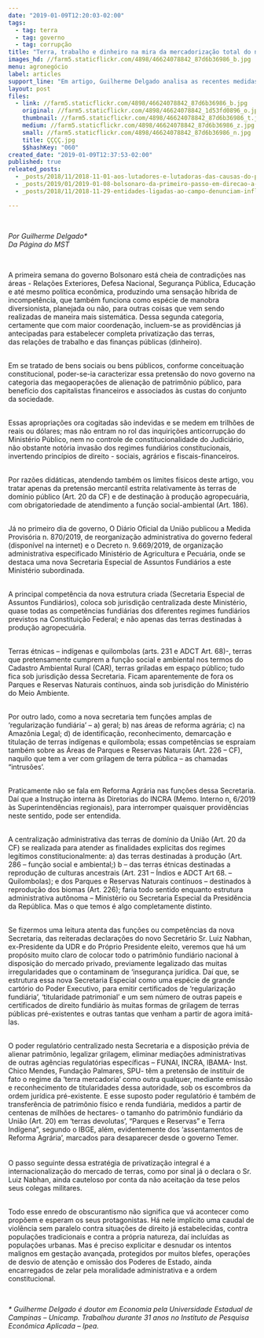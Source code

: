 ```yaml
---
date: "2019-01-09T12:20:03-02:00"
tags:
  - tag: terra
  - tag: governo
  - tag: corrupção
title: "Terra, trabalho e dinheiro na mira da mercadorização total do novo governo à revelia do Estado de Direito"
images_hd: //farm5.staticflickr.com/4898/46624078842_87d6b36986_b.jpg
menu: agronegócio
label: articles
support_line: "Em artigo, Guilherme Delgado analisa as recentes medidas fundiárias do novo governo"
layout: post
files:
  - link: //farm5.staticflickr.com/4898/46624078842_87d6b36986_b.jpg
    original: //farm5.staticflickr.com/4898/46624078842_1d53fd0896_o.jpg
    thumbnail: //farm5.staticflickr.com/4898/46624078842_87d6b36986_t.jpg
    medium: //farm5.staticflickr.com/4898/46624078842_87d6b36986_z.jpg
    small: //farm5.staticflickr.com/4898/46624078842_87d6b36986_n.jpg
    title: ÇÇÇÇ.jpg
    $$hashKey: "060"
created_date: "2019-01-09T12:37:53-02:00"
published: true
releated_posts:
  - _posts/2018/11/2018-11-01-aos-lutadores-e-lutadoras-das-causas-do-povo-o-unico-caminho-e-resistir.md
  - _posts/2019/01/2019-01-08-bolsonaro-da-primeiro-passo-em-direcao-a-extincao-da-reforma-agraria.md
  - _posts/2018/11/2018-11-29-entidades-ligadas-ao-campo-denunciam-influencia-da-udr-no-futuro-governo-bolsonaro.md

---
```

<p>&nbsp;</p>

<p><em>Por Guilherme Delgado*<br />
Da P&aacute;gina do MST&nbsp;</em></p>

<p>&nbsp;</p>

<p>A primeira semana do governo Bolsonaro est&aacute; cheia de contradi&ccedil;&otilde;es nas &aacute;reas - Rela&ccedil;&otilde;es Exteriores, Defesa Nacional, Seguran&ccedil;a P&uacute;blica, Educa&ccedil;&atilde;o e at&eacute; mesmo pol&iacute;tica econ&ocirc;mica, produzindo uma sensa&ccedil;&atilde;o h&iacute;brida de incompet&ecirc;ncia, que tamb&eacute;m funciona como esp&eacute;cie de manobra diversionista, planejada ou n&atilde;o, para outras coisas que vem sendo realizadas de maneira mais sistem&aacute;tica. Dessa segunda categoria, certamente que com maior coordena&ccedil;&atilde;o, incluem-se as provid&ecirc;ncias j&aacute; antecipadas para estabelecer completa privatiza&ccedil;&atilde;o das terras,<br />
das rela&ccedil;&otilde;es de trabalho e das finan&ccedil;as p&uacute;blicas (dinheiro).</p>

<p><br />
Em se tratado de bens sociais ou bens p&uacute;blicos, conforme conceitua&ccedil;&atilde;o constitucional, poder-se-ia caracterizar essa pretens&atilde;o do novo governo na categoria das megaopera&ccedil;&otilde;es de aliena&ccedil;&atilde;o de patrim&ocirc;nio p&uacute;blico, para benef&iacute;cio dos capitalistas financeiros e associados &agrave;s custas do conjunto da sociedade.</p>

<p><br />
Essas apropria&ccedil;&otilde;es ora cogitadas s&atilde;o indevidas e se medem em trilh&otilde;es de reais ou d&oacute;lares; mas n&atilde;o entram no rol das inquiri&ccedil;&otilde;es anticorrup&ccedil;&atilde;o do Minist&eacute;rio P&uacute;blico, nem no controle de constitucionalidade do Judici&aacute;rio, n&atilde;o obstante not&oacute;ria invas&atilde;o dos regimes fundi&aacute;rios constitucionais, invertendo princ&iacute;pios de direito - sociais, agr&aacute;rios e fiscais-financeiros.</p>

<p><br />
Por raz&otilde;es did&aacute;ticas, atendendo tamb&eacute;m os limites f&iacute;sicos deste artigo, vou tratar apenas da pretens&atilde;o mercantil estrita relativamente &agrave;s terras de dom&iacute;nio p&uacute;blico (Art. 20 da CF) e de destina&ccedil;&atilde;o &agrave; produ&ccedil;&atilde;o agropecu&aacute;ria, com obrigatoriedade de atendimento a fun&ccedil;&atilde;o social-ambiental (Art. 186).</p>

<p><br />
J&aacute; no primeiro dia de governo, O Di&aacute;rio Oficial da Uni&atilde;o publicou a Medida Provis&oacute;ria n. 870/2019, de reorganiza&ccedil;&atilde;o administrativa do governo federal (dispon&iacute;vel na internet) e o Decreto n. 9.669/2019, de organiza&ccedil;&atilde;o administrativa especificado Minist&eacute;rio de Agricultura e Pecu&aacute;ria, onde se destaca uma nova Secretaria Especial de Assuntos Fundi&aacute;rios a este Minist&eacute;rio subordinada.</p>

<p><br />
A principal compet&ecirc;ncia da nova estrutura criada (Secretaria Especial de Assuntos Fundi&aacute;rios), coloca sob jurisdi&ccedil;&atilde;o centralizada deste Minist&eacute;rio, quase todas as compet&ecirc;ncias fundi&aacute;rias dos diferentes regimes fundi&aacute;rios previstos na Constitui&ccedil;&atilde;o Federal; e n&atilde;o apenas das terras destinadas &agrave; produ&ccedil;&atilde;o agropecu&aacute;ria.</p>

<p><br />
Terras &eacute;tnicas &ndash; ind&iacute;genas e quilombolas (arts. 231 e ADCT Art. 68)-, terras que pretensamente cumprem a fun&ccedil;&atilde;o social e ambiental nos termos do Cadastro Ambiental Rural (CAR), terras griladas em espa&ccedil;o p&uacute;blico; tudo fica sob jurisdi&ccedil;&atilde;o dessa Secretaria. Ficam aparentemente de fora os Parques e Reservas Naturais cont&iacute;nuos, ainda sob jurisdi&ccedil;&atilde;o do Minist&eacute;rio do Meio Ambiente.</p>

<p><br />
Por outro lado, como a nova secretaria tem fun&ccedil;&otilde;es amplas de &lsquo;regulariza&ccedil;&atilde;o fundi&aacute;ria&rsquo; &ndash; a) geral; b) nas &aacute;reas de reforma agr&aacute;ria; c) na Amaz&ocirc;nia Legal; d) de identifica&ccedil;&atilde;o, reconhecimento, demarca&ccedil;&atilde;o e titula&ccedil;&atilde;o de terras ind&iacute;genas e quilombola; essas compet&ecirc;ncias se espraiam tamb&eacute;m sobre as &Aacute;reas de Parques e Reservas Naturais (Art. 226 &ndash; CF), naquilo que tem a ver com grilagem de terra p&uacute;blica &ndash; as chamadas &ldquo;intrus&otilde;es&rsquo;.</p>

<p><br />
Praticamente n&atilde;o se fala em Reforma Agr&aacute;ria nas fun&ccedil;&otilde;es dessa Secretaria. Da&iacute; que a Instru&ccedil;&atilde;o interna &agrave;s Diretorias do INCRA (Memo. Interno n, 6/2019 &agrave;s Superintend&ecirc;ncias regionais), para interromper quaisquer provid&ecirc;ncias neste sentido, pode ser entendida.</p>

<p><br />
A centraliza&ccedil;&atilde;o administrativa das terras de dom&iacute;nio da Uni&atilde;o (Art. 20 da CF) se realizada para atender as finalidades explicitas dos regimes leg&iacute;timos constitucionalmente: a) das terras destinadas &agrave; produ&ccedil;&atilde;o (Art. 286 &ndash; fun&ccedil;&atilde;o social e ambiental;) b &ndash; das terras &eacute;tnicas destinadas a reprodu&ccedil;&atilde;o de culturas ancestrais (Art. 231 &ndash; &Iacute;ndios e ADCT Art 68. &ndash; Quilombolas); e dos Parques e Reservas Naturais cont&iacute;nuos &ndash; destinados &agrave; reprodu&ccedil;&atilde;o dos biomas (Art. 226); faria todo sentido enquanto estrutura administrativa aut&ocirc;noma &ndash; Minist&eacute;rio ou Secretaria Especial da Presid&ecirc;ncia da Rep&uacute;blica. Mas o que temos &eacute; algo completamente distinto.</p>

<p><br />
Se fizermos uma leitura atenta das fun&ccedil;&otilde;es ou compet&ecirc;ncias da nova Secretaria, das reiteradas declara&ccedil;&otilde;es do novo Secret&aacute;rio Sr. Luiz Nabhan, ex-Presidente da UDR e do Pr&oacute;prio Presidente eleito, veremos que h&aacute; um prop&oacute;sito muito claro de colocar todo o patrim&ocirc;nio fundi&aacute;rio nacional &agrave; disposi&ccedil;&atilde;o do mercado privado, previamente legalizado das muitas irregularidades que o contaminam de &lsquo;inseguran&ccedil;a jur&iacute;dica. Da&iacute; que, se estrutura essa nova Secretaria Especial como uma esp&eacute;cie de grande cart&oacute;rio do Poder Executivo, para emitir certificados de &lsquo;regulariza&ccedil;&atilde;o fundi&aacute;ria&rsquo;, &lsquo;titularidade patrimonial&rsquo; e um sem n&uacute;mero de outras papeis e certificados de direito fundi&aacute;rio &agrave;s muitas formas de grilagem de terras p&uacute;blicas pr&eacute;-existentes e outras tantas que venham a partir de agora imit&aacute;-las.</p>

<p><br />
O poder regulat&oacute;rio centralizado nesta Secretaria e a disposi&ccedil;&atilde;o pr&eacute;via de alienar patrim&ocirc;nio, legalizar grilagem, eliminar media&ccedil;&otilde;es administrativas de outras ag&ecirc;ncias regulat&oacute;rias espec&iacute;ficas &ndash; FUNAI, INCRA, IBAMA- Inst. Chico Mendes, Funda&ccedil;&atilde;o Palmares, SPU- t&ecirc;m a pretens&atilde;o de instituir de fato o regime da &lsquo;terra mercadoria&rsquo; como outra qualquer, mediante emiss&atilde;o e reconhecimento de titularidades dessa autoridade, sob os escombros da ordem jur&iacute;dica pr&eacute;-existente. E esse suposto poder regulat&oacute;rio &eacute; tamb&eacute;m de transfer&ecirc;ncia de patrim&ocirc;nio f&iacute;sico e renda fundi&aacute;ria, medidos a partir de centenas de milh&otilde;es de hectares- o tamanho do patrim&ocirc;nio fundi&aacute;rio da Uni&atilde;o (Art. 20) em &lsquo;terras devolutas&rsquo;, &ldquo;Parques e Reservas&rdquo; e Terra Ind&iacute;gena&rdquo;, segundo o IBGE, al&eacute;m, evidentemente&nbsp;dos &lsquo;assentamentos de Reforma Agr&aacute;ria&rsquo;, marcados para desaparecer desde o governo Temer.<br />
<br />
<br />
O passo seguinte dessa estrat&eacute;gia de privatiza&ccedil;&atilde;o integral &eacute; a internacionaliza&ccedil;&atilde;o do mercado de terras, como por sinal j&aacute; o declara o Sr. Luiz Nabhan, ainda cauteloso por conta da n&atilde;o aceita&ccedil;&atilde;o da tese pelos seus colegas militares.</p>

<p><br />
Todo esse enredo de obscurantismo n&atilde;o significa que v&aacute; acontecer como prop&otilde;em e esperam os seus protagonistas. H&aacute; nele impl&iacute;cito uma caudal de viol&ecirc;ncia sem paralelo contra situa&ccedil;&otilde;es de direito j&aacute; estabelecidas, contra popula&ccedil;&otilde;es tradicionais e contra a pr&oacute;pria natureza, da&iacute; inclu&iacute;das as popula&ccedil;&otilde;es urbanas. Mas &eacute; preciso explicitar e desnudar os intentos malignos em gesta&ccedil;&atilde;o avan&ccedil;ada, protegidos por muitos blefes, opera&ccedil;&otilde;es de desvio de aten&ccedil;&atilde;o e omiss&atilde;o dos Poderes de Estado, ainda encarregados de zelar pela moralidade administrativa e a ordem constitucional.</p>

<p>&nbsp;</p>

<p><em>* Guilherme Delgado&nbsp;&eacute; doutor em Economia pela Universidade Estadual de Campinas &ndash; Unicamp. Trabalhou durante 31 anos no Instituto de Pesquisa Econ&ocirc;mica Aplicada &ndash; Ipea.</em></p>
